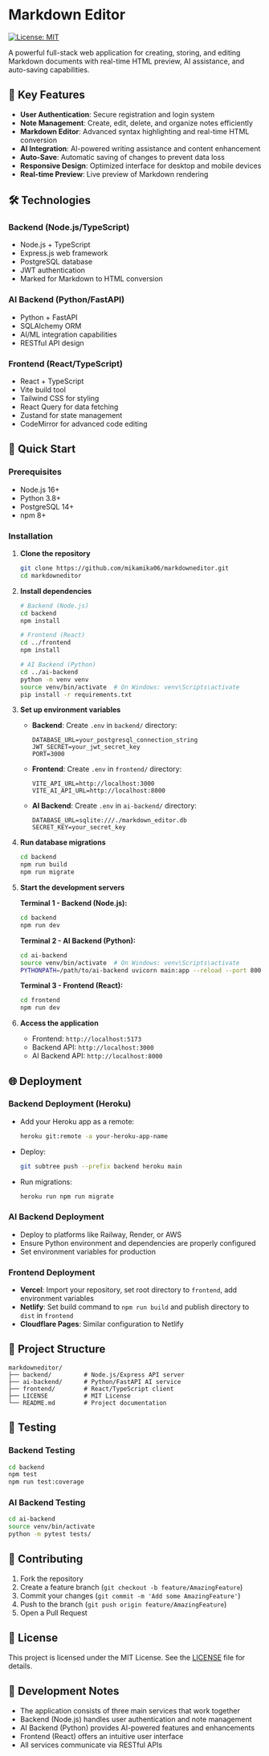 # Markdown Editor

[![License: MIT](https://img.shields.io/badge/License-MIT-yellow.svg)](https://opensource.org/licenses/MIT)

A powerful full-stack web application for creating, storing, and editing Markdown documents with real-time HTML preview, AI assistance, and auto-saving capabilities.

## 🌟 Key Features

- **User Authentication**: Secure registration and login system
- **Note Management**: Create, edit, delete, and organize notes efficiently
- **Markdown Editor**: Advanced syntax highlighting and real-time HTML conversion
- **AI Integration**: AI-powered writing assistance and content enhancement
- **Auto-Save**: Automatic saving of changes to prevent data loss
- **Responsive Design**: Optimized interface for desktop and mobile devices
- **Real-time Preview**: Live preview of Markdown rendering

## 🛠️ Technologies

### Backend (Node.js/TypeScript)

- Node.js + TypeScript
- Express.js web framework
- PostgreSQL database
- JWT authentication
- Marked for Markdown to HTML conversion

### AI Backend (Python/FastAPI)

- Python + FastAPI
- SQLAlchemy ORM
- AI/ML integration capabilities
- RESTful API design

### Frontend (React/TypeScript)

- React + TypeScript
- Vite build tool
- Tailwind CSS for styling
- React Query for data fetching
- Zustand for state management
- CodeMirror for advanced code editing

## 🚀 Quick Start

### Prerequisites

- Node.js 16+
- Python 3.8+
- PostgreSQL 14+
- npm 8+

### Installation

1. **Clone the repository**

   ```bash
   git clone https://github.com/mikamika06/markdowneditor.git
   cd markdowneditor
   ```

2. **Install dependencies**

   ```bash
   # Backend (Node.js)
   cd backend
   npm install

   # Frontend (React)
   cd ../frontend
   npm install

   # AI Backend (Python)
   cd ../ai-backend
   python -m venv venv
   source venv/bin/activate  # On Windows: venv\Scripts\activate
   pip install -r requirements.txt
   ```

3. **Set up environment variables**

   - **Backend**: Create `.env` in `backend/` directory:
     ```env
     DATABASE_URL=your_postgresql_connection_string
     JWT_SECRET=your_jwt_secret_key
     PORT=3000
     ```
   - **Frontend**: Create `.env` in `frontend/` directory:
     ```env
     VITE_API_URL=http://localhost:3000
     VITE_AI_API_URL=http://localhost:8000
     ```
   - **AI Backend**: Create `.env` in `ai-backend/` directory:
     ```env
     DATABASE_URL=sqlite:///./markdown_editor.db
     SECRET_KEY=your_secret_key
     ```

4. **Run database migrations**

   ```bash
   cd backend
   npm run build
   npm run migrate
   ```

5. **Start the development servers**

   **Terminal 1 - Backend (Node.js):**

   ```bash
   cd backend
   npm run dev
   ```

   **Terminal 2 - AI Backend (Python):**

   ```bash
   cd ai-backend
   source venv/bin/activate  # On Windows: venv\Scripts\activate
   PYTHONPATH=/path/to/ai-backend uvicorn main:app --reload --port 8000
   ```

   **Terminal 3 - Frontend (React):**

   ```bash
   cd frontend
   npm run dev
   ```

6. **Access the application**
   - Frontend: `http://localhost:5173`
   - Backend API: `http://localhost:3000`
   - AI Backend API: `http://localhost:8000`

## 🌐 Deployment

### Backend Deployment (Heroku)

- Add your Heroku app as a remote:
  ```bash
  heroku git:remote -a your-heroku-app-name
  ```
- Deploy:
  ```bash
  git subtree push --prefix backend heroku main
  ```
- Run migrations:
  ```bash
  heroku run npm run migrate
  ```

### AI Backend Deployment

- Deploy to platforms like Railway, Render, or AWS
- Ensure Python environment and dependencies are properly configured
- Set environment variables for production

### Frontend Deployment

- **Vercel**: Import your repository, set root directory to `frontend`, add environment variables
- **Netlify**: Set build command to `npm run build` and publish directory to `dist` in `frontend`
- **Cloudflare Pages**: Similar configuration to Netlify

## 📁 Project Structure

```
markdowneditor/
├── backend/         # Node.js/Express API server
├── ai-backend/      # Python/FastAPI AI service
├── frontend/        # React/TypeScript client
├── LICENSE          # MIT License
└── README.md        # Project documentation
```

## 🧪 Testing

### Backend Testing

```bash
cd backend
npm test
npm run test:coverage
```

### AI Backend Testing

```bash
cd ai-backend
source venv/bin/activate
python -m pytest tests/
```

## 🤝 Contributing

1. Fork the repository
2. Create a feature branch (`git checkout -b feature/AmazingFeature`)
3. Commit your changes (`git commit -m 'Add some AmazingFeature'`)
4. Push to the branch (`git push origin feature/AmazingFeature`)
5. Open a Pull Request

## 📄 License

This project is licensed under the MIT License. See the [LICENSE](LICENSE) file for details.

## 🔧 Development Notes

- The application consists of three main services that work together
- Backend (Node.js) handles user authentication and note management
- AI Backend (Python) provides AI-powered features and enhancements
- Frontend (React) offers an intuitive user interface
- All services communicate via RESTful APIs
